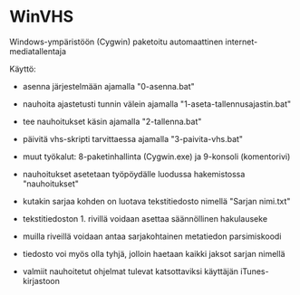 WinVHS
======

Windows-ympäristöön (Cygwin) paketoitu automaattinen internet-mediatallentaja

Käyttö:
 - asenna järjestelmään ajamalla "0-asenna.bat"
 - nauhoita ajastetusti tunnin välein ajamalla "1-aseta-tallennusajastin.bat"
 - tee nauhoitukset käsin ajamalla "2-tallenna.bat"
 - päivitä vhs-skripti tarvittaessa ajamalla "3-paivita-vhs.bat"

 - muut työkalut: 8-paketinhallinta (Cygwin.exe) ja 9-konsoli (komentorivi)
 
 - nauhoitukset asetetaan työpöydälle luodussa hakemistossa "nauhoitukset"
 - kutakin sarjaa kohden on luotava tekstitiedosto nimellä "Sarjan nimi.txt"
 - tekstitiedoston 1. rivillä voidaan asettaa säännöllinen hakulauseke
 - muilla riveillä voidaan antaa sarjakohtainen metatiedon parsimiskoodi
 - tiedosto voi myös olla tyhjä, jolloin haetaan kaikki jaksot sarjan nimellä
 
 - valmiit nauhoitetut ohjelmat tulevat katsottaviksi käyttäjän iTunes-kirjastoon
